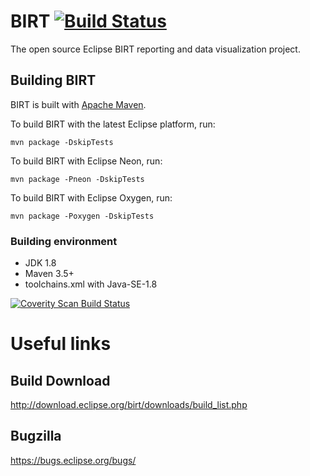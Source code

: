# BIRT [![Build Status](https://travis-ci.org/eclipse/birt.svg?branch=master)](https://travis-ci.org/eclipse/birt)
The open source Eclipse BIRT reporting and data visualization project. 

## Building BIRT
BIRT is built with [Apache Maven](http://maven.apache.org).

To build BIRT with the latest Eclipse platform, run:

    mvn package -DskipTests 
    
To build BIRT with Eclipse Neon, run:

    mvn package -Pneon -DskipTests

To build BIRT with Eclipse Oxygen, run:

    mvn package -Poxygen -DskipTests
    
### Building environment
* JDK 1.8
* Maven 3.5+
* toolchains.xml with Java-SE-1.8

<a href="https://scan.coverity.com/projects/bkiselka-birt">
  <img alt="Coverity Scan Build Status"
       src="https://scan.coverity.com/projects/18595/badge.svg"/>
</a>

# Useful links
## Build Download
http://download.eclipse.org/birt/downloads/build_list.php

## Bugzilla 
https://bugs.eclipse.org/bugs/
